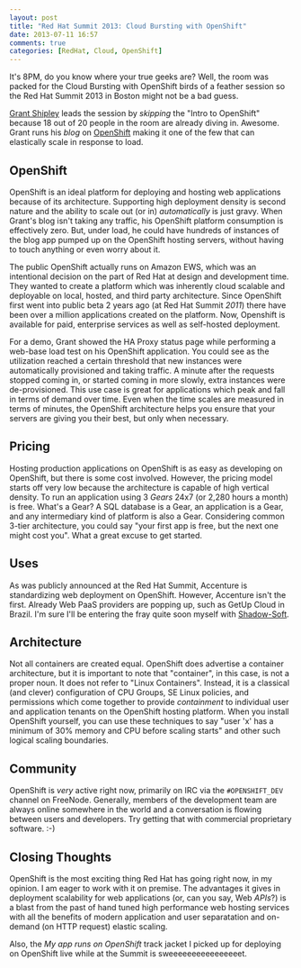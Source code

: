 ```yaml
---
layout: post
title: "Red Hat Summit 2013: Cloud Bursting with OpenShift"
date: 2013-07-11 16:57
comments: true
categories: [RedHat, Cloud, OpenShift]
---
```


It's 8PM, do you know where your true geeks are?  Well, the room was packed
for the Cloud Bursting with OpenShift birds of a feather session so the Red
Hat Summit 2013 in Boston might not be a bad guess.

[Grant Shipley](https://www.runcloudrun.com/) leads the session by
_skipping_ the "Intro to OpenShift" because 18 out of 20 people in the room
are already diving in.  Awesome.  Grant runs his _blog_ on
[OpenShift](http://www.openshift.com) making it one of the few that can
elastically scale in response to load.

OpenShift
---------

OpenShift is an ideal platform for deploying and hosting web applications
because of its architecture.
Supporting high deployment density is second nature and the ability to
scale out (or in) _automatically_ is just gravy.  When Grant's blog isn't
taking any traffic, his OpenShift platform consumption is effectively
zero.  But, under load, he could have hundreds of instances of the blog app
pumped up on the OpenShift hosting servers, without having to touch
anything or even worry about it.

The public OpenShift actually runs on
Amazon EWS, which was an intentional decision on the part of Red Hat at
design and development time.  They wanted to create a platform which was
inherently cloud scalable and deployable on local, hosted, and third party
architecture.  Since OpenShift first went into public beta 2 years ago (at
Red Hat Summit _2011_) there have been over a million applications created
on the platform.  Now, Openshift is available for paid, enterprise services
as well as self-hosted deployment.

For a demo, Grant showed the HA Proxy status page while performing a
web-base load test on his OpenShift application.  You could see as the
utilization reached a certain threshold that new instances were
automatically provisioned and taking traffic.  A minute after the requests
stopped coming in, or started coming in more slowly, extra instances were
de-provisioned.  This use case is great for applications which peak and
fall in terms of demand over time.  Even when the time scales are measured
in terms of minutes, the OpenShift architecture helps you ensure that your servers
are giving you their best, but only when necessary.

Pricing
-------

Hosting production applications on OpenShift is as easy as developing on
OpenShift, but there is some cost involved.  However, the pricing model
starts off very low because the architecture is capable of high vertical
density.  To run an application using 3 _Gears_ 24x7 (or 2,280 hours a
month) is free.  What's a Gear?  A SQL database is a Gear, an application
is a Gear, and any intermediary kind of platform is also a Gear.
Considering common 3-tier architecture, you could say "your first app is
free, but the next one might cost you".  What a great excuse to get started.

Uses
----

As was publicly announced at the Red Hat Summit, Accenture is standardizing
web deployment on OpenShift.  However, Accenture isn't the first.  Already
Web PaaS providers are popping up, such as GetUp Cloud in Brazil.  I'm sure
I'll be entering the fray quite soon myself with
[Shadow-Soft](http://www.shadow-soft.com).

Architecture
------------

Not all containers are created equal.  OpenShift does advertise a container
architecture, but it is important to note that "container", in this case,
is not a proper noun.  It does not refer to "Linux Containers".  Instead,
it is a classical (and clever) configuration of CPU Groups, SE Linux
policies, and permissions which come together to provide _containment_ to
individual user and application tenants on the OpenShift hosting platform.
When you install OpenShift yourself, you can use these techniques to say
"user 'x' has a minimum of 30% memory and CPU before scaling starts" and
other such logical scaling boundaries.

Community
---------

OpenShift is *very* active right now, primarily on IRC via the
`#OPENSHIFT_DEV` channel on FreeNode.  Generally, members of the
development team are always online somewhere in the world and a
conversation is flowing between users and developers.  Try getting that
with commercial proprietary software. :-)

Closing Thoughts
----------------

OpenShift is the most exciting thing Red Hat has going right now, in my
opinion.  I am eager to work with it on premise.  The advantages it
gives in deployment scalability for web applications (or, can you say, Web
_APIs_?) is a blast from the past of hand tuned high performance web
hosting services with all the benefits of modern application and user
separatation and on-demand (on HTTP request) elastic scaling.

Also, the _My app runs on OpenShift_ track jacket I picked up for deploying
on OpenShift live while at the Summit is sweeeeeeeeeeeeeeeet.

